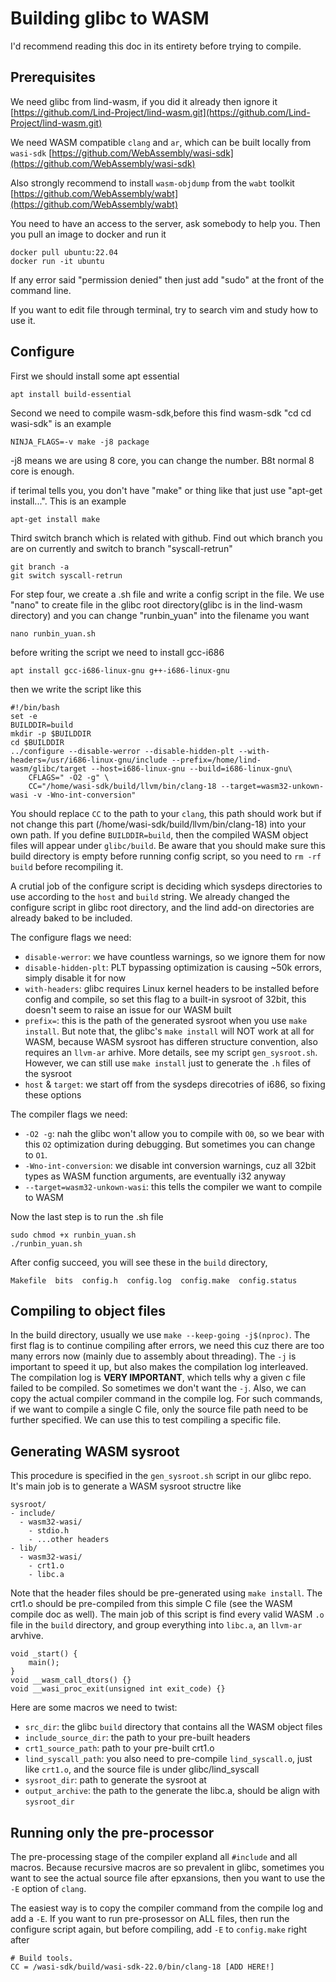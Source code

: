 # Building glibc to WASM

I'd recommend reading this doc in its entirety before trying to compile.

## Prerequisites
We need glibc from lind-wasm, if you did it already then ignore it
[https://github.com/Lind-Project/lind-wasm.git](https://github.com/Lind-Project/lind-wasm.git)

We need WASM compatible `clang` and `ar`, which can be built locally from `wasi-sdk`
[https://github.com/WebAssembly/wasi-sdk](https://github.com/WebAssembly/wasi-sdk)

Also strongly recommend to install `wasm-objdump` from the `wabt` toolkit
[https://github.com/WebAssembly/wabt](https://github.com/WebAssembly/wabt)

You need to have an access to the server, ask somebody to help you. Then you pull an image to docker and run it

```
docker pull ubuntu:22.04
docker run -it ubuntu
```

If any error said "permission denied" then just add "sudo" at the front of the command line.

If you want to edit file through terminal, try to search vim and study how to use it.

## Configure

First we should install some apt essential

```
apt install build-essential
```

Second we need to compile wasm-sdk,before this find wasm-sdk "cd cd wasi-sdk" is an example

```
NINJA_FLAGS=-v make -j8 package
```

-j8 means we are using 8 core, you can change the number. B8t normal 8 core is enough.

if terimal tells you, you don't have "make" or thing like that just use "apt-get install...". This is an example

```
apt-get install make
```

Third switch branch which is related with github. Find out which branch you are on currently and switch to branch "syscall-retrun" 

```
git branch -a
git switch syscall-retrun 
```

For step four, we create a .sh file and write a config script in the file. We use "nano" to create file in the glibc root directory(glibc is in the lind-wasm directory) and you can change "runbin_yuan" into the filename you want

```
nano runbin_yuan.sh

```
before writing the script we need to install gcc-i686

```
apt install gcc-i686-linux-gnu g++-i686-linux-gnu
```

then we write the script like this

```
#!/bin/bash
set -e
BUILDDIR=build
mkdir -p $BUILDDIR
cd $BUILDDIR
../configure --disable-werror --disable-hidden-plt --with-headers=/usr/i686-linux-gnu/include --prefix=/home/lind-wasm/glibc/target --host=i686-linux-gnu --build=i686-linux-gnu\
    CFLAGS=" -O2 -g" \
    CC="/home/wasi-sdk/build/llvm/bin/clang-18 --target=wasm32-unkown-wasi -v -Wno-int-conversion"
```

You should replace `CC` to the path to your `clang`, this path should work but if not change this part (/home/wasi-sdk/build/llvm/bin/clang-18) into your own path. If you define `BUILDDIR=build`, then the compiled WASM object files will appear under `glibc/build`.
Be aware that you should make sure this build directory is empty before running config script, so you need to `rm -rf build` before recompiling it.

A crutial job of the configure script is deciding which sysdeps directories to use according to the `host` and `build` string.
We already changed the configure script in glibc root directory, and the lind add-on directories are already baked to be included.

The configure flags we need:

- `disable-werror`: we have countless warnings, so we ignore them for now
- `disable-hidden-plt`: PLT bypassing optimization is causing ~50k errors, simply disable it for now
- `with-headers`: glibc requires Linux kernel headers to be installed before config and compile, so set this flag to a built-in sysroot of 32bit, this doesn't seem to raise an issue for our WASM built
- `prefix=`: this is the path of the generated sysroot when you use `make install`. But note that, the glibc's `make install` will NOT work at all for WASM, because WASM sysroot has differen structure convention, also requires an `llvm-ar` arhive. More details, see my script `gen_sysroot.sh`. However, we can still use `make install` just to generate the `.h` files of the sysroot
- `host` & `target`: we start off from the sysdeps direcotries of i686, so fixing these options

The compiler flags we need:

- `-O2 -g`: nah the glibc won't allow you to compile with `O0`, so we bear with this `O2` optimization during debugging. But sometimes you can change to `O1`.
-  `-Wno-int-conversion`: we disable int conversion warnings, cuz all 32bit types as WASM function arguments, are eventually i32 anyway
- `--target=wasm32-unkown-wasi`: this tells the compiler we want to compile to WASM

Now the last step is to run the .sh file
```
sudo chmod +x runbin_yuan.sh 
./runbin_yuan.sh
```

After config succeed, you will see these in the `build` directory,
```
Makefile  bits  config.h  config.log  config.make  config.status
```

## Compiling to object files

In the build directory, usually we use `make --keep-going -j$(nproc)`. The first flag is to continue compiling after errors, we need this cuz there are too many errors now (mainly due to assembly about threading). The `-j` is important to speed it up, but also makes the compilation log interleaved. The compilation log is **VERY IMPORTANT**, which tells why a given c file failed to be compiled. So sometimes we don't want the `-j`. Also, we can copy the actual compiler command in the compile log. For such commands, if we want to compile a single C file, only the source file path need to be further specified. We can use this to test compiling a specific file.

## Generating WASM sysroot
This procedure is specified in the `gen_sysroot.sh` script in our glibc repo. It's main job is to generate a WASM sysroot structre like

```
sysroot/
- include/
  - wasm32-wasi/
    - stdio.h
    - ...other headers
- lib/
  - wasm32-wasi/
    - crt1.o
    - libc.a
```
Note that the header files should be pre-generated using `make install`. The crt1.o should be pre-compiled from this simple C file (see the WASM compile doc as well). The main job of this script is find every valid WASM `.o` file in the `build` directory, and group everything into `libc.a`, an `llvm-ar` arvhive.

```
void _start() {
    main();
}
void __wasm_call_dtors() {}
void __wasi_proc_exit(unsigned int exit_code) {}
```
Here are some macros we need to twist:

- `src_dir`: the glibc `build` directory that contains all the WASM object files
- `include_source_dir`: the path to your pre-built headers
- `crt1_source_path`: path to your pre-built crt1.o
- `lind_syscall_path`: you also need to pre-compile `lind_syscall.o`, just like `crt1.o`, and the source file is under glibc/lind_syscall
- `sysroot_dir`: path to generate the sysroot at
- `output_archive`: the path to the generate the libc.a, should be align with `sysroot_dir`

## Running only the pre-processor

The pre-processing stage of the compiler expland all `#include` and all macros. Because recursive macros are so prevalent in glibc, sometimes you want to see the actual source file after epxansions, then you want to use the `-E` option of `clang`.

The easiest way is to copy the compiler command from the compile log and add a `-E`. If you want to run pre-prosessor on ALL files, then run the configure script again, but before compiling, add `-E` to `config.make` right after

```
# Build tools.
CC = /wasi-sdk/build/wasi-sdk-22.0/bin/clang-18 [ADD HERE!]
```
